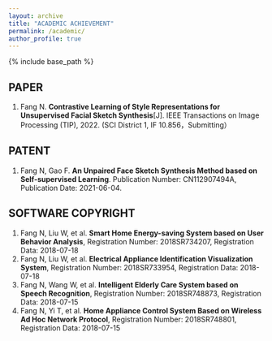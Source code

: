 ```yaml
---
layout: archive
title: "ACADEMIC ACHIEVEMENT"
permalink: /academic/
author_profile: true
---
```


{% include base_path %}

## PAPER

1. Fang N. **Contrastive Learning of Style Representations for Unsupervised Facial Sketch Synthesis**[J]. IEEE Transactions on Image Processing (TIP), 2022. (SCI District 1, IF 10.856，Submitting）

<!-- 1. Fang N. Contrastive Learning of Style Representations for Unsupervised Facial Sketch Synthesis[J]. IEEE Transactions on Image Processing (TIP), 2022. （SCI 一区，领域顶级期刊，影响因子 10.856，在投） -->

## PATENT

1. Fang N, Gao F. **An Unpaired Face Sketch Synthesis Method based on Self-supervised Learning**. Publication Number: CN112907494A, Publication Date: 2021-06-04.

<!-- 1. 方楠，高飞. 一种基于自监督学习的非配对人脸图像翻译方法，公开号:CN112907494A，公开日:2021-06-04 -->

## SOFTWARE COPYRIGHT

1. Fang N, Liu W, et al. **Smart Home Energy-saving System based on User Behavior Analysis**, Registration Number: 2018SR734207, Registration Data: 2018-07-18
2. Fang N, Liu W, et al. **Electrical Appliance Identification Visualization System**, Registration Number: 2018SR733954, Registration Data: 2018-07-18
3. Fang N, Wang W, et al. **Intelligent Elderly Care System based on Speech Recognition**, Registration Number: 2018SR748873, Registration Data: 2018-07-15
4. Fang N, Yi T, et al. **Home Appliance Control System Based on Wireless Ad Hoc Network Protocol**, Registration Number: 2018SR748801, Registration Data: 2018-07-15

<!-- 1. 方楠，刘文辉，等. 基于用户行为分析的智能家居节能系统，登记号：2018SR734207，完成日：2018-07-18
2. 方楠，刘文辉，等. 电器识别可视化系统，登记号：2018SR733954，完成日：2018-07-18
3. 方楠，王浙栋，等. 基于语音识别的智能老人看护系统，登记号：2018SR748873，完成日：2018-07-15
4. 方楠，尹天浩，等. 基于无线自组网协议的家电控制系统，登记号：2018SR748801，完成日：2018-07-15 -->

